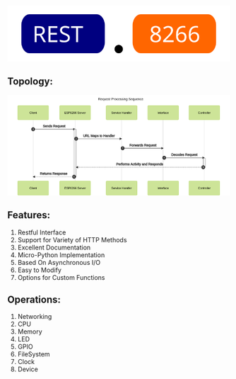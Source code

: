 <div align="center">
  <img src="diagrams/rest.8266logo.svg"><br>
</div> 

## Topology:
<div align="center">
  <img src="diagrams/sequence/r-p-sequence.png"><br>
</div> 


## Features:

1. Restful Interface
2. Support for Variety of HTTP Methods
3. Excellent Documentation
4. Micro-Python Implementation 
5. Based On Asynchronous I/O
6. Easy to Modify
7. Options for Custom Functions

## Operations:

1. Networking
2. CPU
3. Memory
4. LED
5. GPIO
6. FileSystem
7. Clock
8. Device